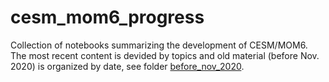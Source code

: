 # cesm_mom6_progress

Collection of notebooks summarizing the development of CESM/MOM6. The most recent content is devided by topics and old material (before Nov. 2020) is organized by date, see folder [before_nov_2020](before_nov_2020).
